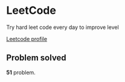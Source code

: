 # LeetCode

Try hard leet code every day to improve level

[ Leetcode profile ](https://leetcode.com/u/orgball2608/)

## Problem solved

**51** problem.

